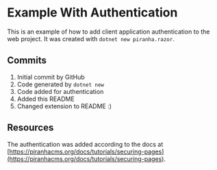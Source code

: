 # Example With Authentication

This is an example of how to add client application authentication to the web project. It was created
with `dotnet new piranha.razor`.

## Commits

1. Initial commit by GitHub
2. Code generated by `dotnet new`
3. Code added for authentication
4. Added this README
5. Changed extension to README :)

## Resources

The authentication was added according to the docs at [https://piranhacms.org/docs/tutorials/securing-pages](https://piranhacms.org/docs/tutorials/securing-pages).